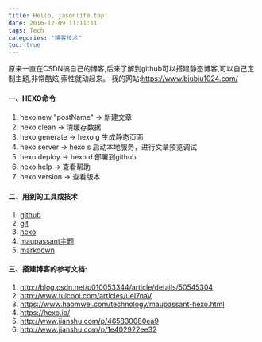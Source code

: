 ```yaml
---
title: Hello, jasonlife.top!
date: 2016-12-09 11:11:11
tags: Tech
categories: "博客技术"
toc: true
---
```

原来一直在CSDN搞自己的博客,后来了解到github可以搭建静态博客,可以自己定制主题,非常酷炫,索性就动起来。
我的网站:https://www.biubiu1024.com/
<!--more-->
#### 一、HEXO命令
1. hexo new "postName" -> 新建文章
2. hexo clean -> 清缓存数据
3. hexo generate -> hexo g 生成静态页面
4. hexo server -> hexo s 启动本地服务，进行文章预览调试
5. hexo deploy -> hexo d 部署到github
6. hexo help -> 查看帮助
7. hexo version -> 查看版本

#### 二、用到的工具或技术
1. [github](https://github.com/)
2. [git](https://git-scm.com/)
3. [hexo](https://hexo.io/)
4. [maupassant主题](https://github.com/tufu9441/maupassant-hexo.git)
5. [markdown](http://wowubuntu.com/markdown/index.html)

#### 三、搭建博客的参考文档:
1. http://blog.csdn.net/u010053344/article/details/50545304
2. http://www.tuicool.com/articles/ueI7naV
3. https://www.haomwei.com/technology/maupassant-hexo.html
4. https://hexo.io/
5. http://www.jianshu.com/p/465830080ea9
6. http://www.jianshu.com/p/1e402922ee32
